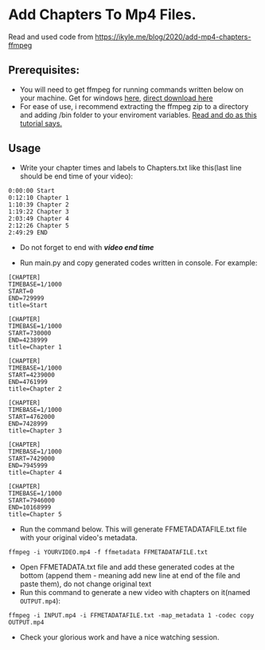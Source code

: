 # Add Chapters To Mp4 Files.

Read and used code from https://ikyle.me/blog/2020/add-mp4-chapters-ffmpeg


## Prerequisites:

- You will need to get ffmpeg for running commands written below on your machine. Get for windows [here](https://www.gyan.dev/ffmpeg/builds/ ), [direct download here](https://www.gyan.dev/ffmpeg/builds/ffmpeg-git-full.7z)
- For ease of use, i recommend extracting the ffmpeg zip to a directory and adding /bin folder to your enviroment variables. [Read and do as this tutorial says.](https://phoenixnap.com/kb/ffmpeg-windows)

## Usage
 
- Write your chapter times and labels to Chapters.txt like this(last line should be end time of your video):

```
0:00:00 Start
0:12:10 Chapter 1
1:10:39 Chapter 2
1:19:22 Chapter 3
2:03:49 Chapter 4
2:12:26 Chapter 5
2:49:29 END
```

- Do not forget to end with _**video end time**_

- Run main.py and copy generated codes written in console. For example:  
  
```
[CHAPTER]
TIMEBASE=1/1000
START=0
END=729999
title=Start

[CHAPTER]
TIMEBASE=1/1000
START=730000
END=4238999
title=Chapter 1

[CHAPTER]
TIMEBASE=1/1000
START=4239000
END=4761999
title=Chapter 2

[CHAPTER]
TIMEBASE=1/1000
START=4762000
END=7428999
title=Chapter 3

[CHAPTER]
TIMEBASE=1/1000
START=7429000
END=7945999
title=Chapter 4

[CHAPTER]
TIMEBASE=1/1000
START=7946000
END=10168999
title=Chapter 5
```
- Run the command below. This will generate FFMETADATAFILE.txt file with your original video's metadata.

`ffmpeg -i YOURVIDEO.mp4 -f ffmetadata FFMETADATAFILE.txt`

- Open FFMETADATA.txt file and add these generated codes at the bottom (append them - meaning add new line at end of the file and paste them), do not change original text
- Run this command to generate a new video with chapters on it(named `OUTPUT.mp4`):

`ffmpeg -i INPUT.mp4 -i FFMETADATAFILE.txt -map_metadata 1 -codec copy OUTPUT.mp4`

- Check your glorious work and have a nice watching session. 
